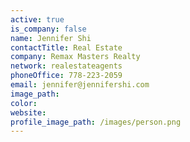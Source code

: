 ```yaml
---
active: true
is_company: false
name: Jennifer Shi
contactTitle: Real Estate
company: Remax Masters Realty
network: realestateagents
phoneOffice: 778-223-2059
email: jennifer@jennifershi.com
image_path:
color:
website:
profile_image_path: /images/person.png
---
```



